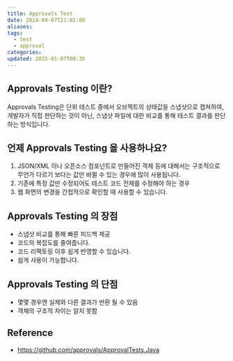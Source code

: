 ```yaml
---
title: Approvals Test
date: 2024-04-07T21:02:00
aliases: 
tags:
  - test
  - approval
categories: 
updated: 2025-01-07T00:35
---
```


## Approvals Testing 이란?

Approvals Testing은 단위 테스트 중에서 오브젝트의 상태값을 스냅샷으로 캡쳐하여, 개발자가 직접 판단하는 것이 아닌, 스냅샷 파일에 대한 비교를 통해 테스트 결과를 판단 하는 방식입니다.

## 언제 Approvals Testing 을 사용하나요?

1. JSON/XML 이나 오픈소스 컴포넌트로 만들어진 객체 등에 대해서는 구조적으로 무언가 다르기 보다는 값만 바뀔 수 있는 경우에 많이 사용됩니다.
2. 기존에 특정 값만 수정되어도 테스트 코드 전체를 수정해야 하는 경우
3. 웹 화면의 변경을 간접적으로 확인할 때 사용할 수 있습니다.

## Approvals Testing 의 장점

- 스냅샷 비교를 통해 빠른 피드백 제공
- 코드의 복잡도를 줄여줍니다.
- 코드 리팩토링 이후 쉽게 반영할 수 있습니다.
- 쉽게 사용이 가능합니다.

## Approvals Testing 의 단점

- 몇몇 경우엔 실제와 다른 결과가 반환 될 수 있음
- 객체의 구조적 차이는 알지 못함

## Reference

- https://github.com/approvals/ApprovalTests.Java

